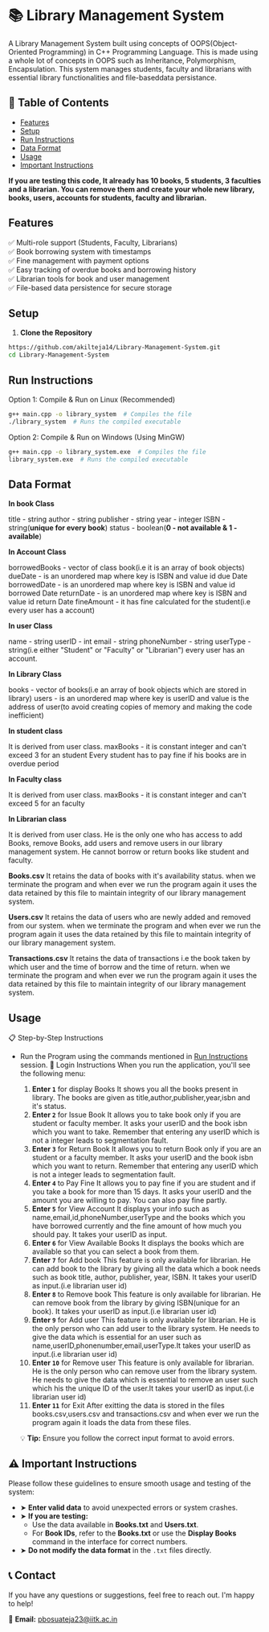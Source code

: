 # 📚 Library Management System

A Library Management System built using concepts of OOPS(Object-Oriented Programming) in C++ Programming Language. This is made using a whole lot of concepts in OOPS such as Inheritance, Polymorphism, Encapsulation. This system manages students, faculty and librarians with essential library functionalities and file-baseddata persistance.

## 📖 Table of Contents

- [Features](#features)
- [Setup](#setup)
- [Run Instructions](#run-instructions)
- [Data Format](#data-format)
- [Usage](#usage)
- [Important Instructions](#️-important-instructions)

**If you are testing this code, It already has 10 books, 5 students, 3 faculties and a librarian. You can remove them and create your whole new library, books, users, accounts for students, faculty and librarian.**

## Features

✅ Multi-role support (Students, Faculty, Librarians)  
✅ Book borrowing system with timestamps  
✅ Fine management with payment options  
✅ Easy tracking of overdue books and borrowing history  
✅ Librarian tools for book and user management  
✅ File-based data persistence for secure storage 

## Setup

1. **Clone the Repository**

```bash
https://github.com/akilteja14/Library-Management-System.git
cd Library-Management-System
```

## Run Instructions

Option 1: Compile & Run on Linux (Recommended)

```bash
g++ main.cpp -o library_system  # Compiles the file
./library_system  # Runs the compiled executable
```

Option 2: Compile & Run on Windows (Using MinGW)

```bash
g++ main.cpp -o library_system.exe  # Compiles the file
library_system.exe  # Runs the compiled executable
```

## Data Format

**In book Class**

title - string
author - string
publisher - string
year - integer
ISBN - string(**unique for every book**)
status - boolean(**0 - not available & 1 - available**)

**In Account Class**

borrowedBooks - vector of class book(i.e it is an array of book objects)
dueDate - is an unordered map where key is ISBN and value id due Date
borrowedDate - is an unordered map where key is ISBN and value id borrowed Date
returnDate - is an unordered map where key is ISBN and value id return Date
fineAmount - it has fine calculated for the student(i.e every user has a account)

**In user Class**

name - string
userID - int
email - string
phoneNumber - string
userType - string(i.e either "Student" or "Faculty" or "Librarian")
every user has an account.

**In Library Class**

books - vector of books(i.e an array of book objects which are stored in library)
users - is an unordered map where key is userID and value is the address of user(to avoid creating copies of memory and making the code inefficient)

**In student class**

It is derived from user class.
maxBooks - it is constant integer and can't exceed 3 for an student
Every student has to pay fine if his books are in overdue period 

**In Faculty class**

It is derived from user class.
maxBooks - it is constant integer and can't exceed 5 for an faculty

**In Librarian class**

It is derived from user class.
He is the only one who has access to add Books, remove Books, add users and remove users in our library management system.
He cannot borrow or return books like student and faculty.

**Books.csv**
It retains the data of books with it's availability status. when we terminate the program and when ever we run the program again it uses the data retained by this file to maintain integrity of our library management system.

**Users.csv**
It retains the data of users who are newly added and removed from our system. when we terminate the program and when ever we run the program again it uses the data retained by this file to maintain integrity of our library management system.

**Transactions.csv**
It retains the data of transactions i.e the book taken by which user and the time of borrow and the time of return. when we terminate the program and when ever we run the program again it uses the data retained by this file to maintain integrity of our library management system.

## Usage

📋 Step-by-Step Instructions

- Run the Program using the commands mentioned in [Run Instructions](#run-instructions) session.
  🔐 Login Instructions
  When you run the application, you'll see the following menu:

  1.  **Enter `1`** for display Books
  It shows you all the books present in library. The books are given as title,author,publisher,year,isbn and it's status.
  2.  **Enter `2`** for Issue Book
  It allows you to take book only if you are student or faculty member. It asks your userID and the book isbn which you want to take. Remember that entering any userID which is not a integer leads to segmentation fault.
  3.  **Enter `3`** for Return Book
  It allows you to return Book only if you are an student or a faculty member. It asks your userID and the book isbn which you want to return. Remember that entering any userID which is not a integer leads to segmentation fault.
  4.  **Enter `4`** to Pay Fine
  It allows you to pay fine if you are student and if you take a book for more than 15 days. It asks your userID and the amount you are willing to pay. You can also pay fine partly.
  5.  **Enter `5`** for View Account
  It displays your info such as name,email,id,phoneNumber,userType and the books which you have borrowed currently and the fine amount of how much you should pay. It takes your userID as input.
  6.  **Enter `6`** for View Available Books
  It displays the books which are available so that you can select a book from them.
  7.  **Enter `7`** for Add book
  This feature is only available for librarian. He can add book to the library by giving all the data which a book needs such as book title, author, publisher, year, ISBN. It takes your userID as input.(i.e librarian user id)
  8.  **Enter `8`** to Remove book
  This feature is only available for librarian. He can remove book from the library by giving ISBN(unique for an book). It takes your userID as input.(i.e librarian user id) 
  9.  **Enter `9`** for Add user
  This feature is only available for librarian. He is the only person who can add user to the library system. He needs to give the data which is essential for an user such as name,userID,phonenumber,email,userType.It takes your userID as input.(i.e librarian user id)
  10.  **Enter `10`** for Remove user
  This feature is only available for librarian. He is the only person who can remove user from the library system. He needs to give the data which is essential to remove an user such which his the unique ID of the user.It takes your userID as input.(i.e librarian user id)
  11.  **Enter `11`** for Exit
  After exitting the data is stored in the files books.csv,users.csv and transactions.csv and when ever we run the program again it loads the data from these files.

  💡 **Tip:** Ensure you follow the correct input format to avoid errors.

## ⚠️ Important Instructions

Please follow these guidelines to ensure smooth usage and testing of the system:

- ➤ **Enter valid data** to avoid unexpected errors or system crashes.
- ➤ **If you are testing:**
  - Use the data available in **Books.txt** and **Users.txt**.
  - For **Book IDs**, refer to the **Books.txt** or use the **Display Books** command in the interface for correct numbers.
- ➤ **Do not modify the data format** in the `.txt` files directly.

## 📞 Contact

If you have any questions or suggestions, feel free to reach out. I'm happy to help!

📧 **Email:** [pbosuateja23@iitk.ac.in](mailto:pbosuateja23@iitk.ac.in)











